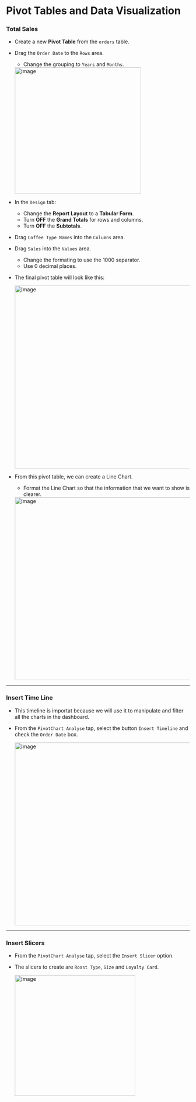 # Pivot Tables and Data Visualization

### Total Sales

- Create a new **Pivot Table** from the `orders` table.
- Drag the `Order Date` to the `Rows` area.
  - Change the grouping to `Years` and `Months`.

  <img width="346" alt="image" src="https://github.com/user-attachments/assets/e3fcfd71-b7ec-4077-9bb2-341878af574a">

- In the `Design` tab:
  - Change the **Report Layout** to a **Tabular Form**.
  - Turn **OFF** the **Grand Totals** for rows and columns.
  - Turn **OFF** the **Subtotals**.

- Drag `Coffee Type Names` into the `Columns` area.
- Drag `Sales` into the `Values` area.
  - Change the formating to use the 1000 separator.
  - Use 0 decimal places.

- The final pivot table will look like this:

  <img width="500" alt="image" src="https://github.com/user-attachments/assets/32afc9a0-d448-4aff-ab3d-4d3ceb06abbf">

- From this pivot table, we can create a Line Chart.
  - Format the Line Chart so that the information that we want to show is clearer.

  <img width="500" alt="image" src="https://github.com/user-attachments/assets/90222b1c-f2bb-43f4-82ef-408469eaadde">
---

### Insert Time Line 

- This timeline is importat because we will use it to manipulate and filter all the charts in the dashboard.
- From the `PivotChart Analyse` tap, select the button `Insert Timeline` and check the `Order Date` box.

  <img width="500" alt="image" src="https://github.com/user-attachments/assets/4b5de227-7035-473d-9533-c5204366b6ae">
---

### Insert Slicers 

- From the `PivotChart Analyse` tap, select the `Insert Slicer` option.
- The slicers to create are `Roast Type`, `Size` and `Loyalty Card`.

  <img width="330" alt="image" src="https://github.com/user-attachments/assets/890505e1-f712-4a32-a282-0d9a96cf59b4">


